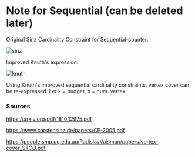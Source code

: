 # Note for Sequential (can be deleted later)

Original Sinz Cardinality Constraint for Sequential-counter:

![sinz](https://user-images.githubusercontent.com/65769889/105673913-d3bc3180-5f3a-11eb-99be-6b4b2a46069d.PNG)

Improved Knuth's expression:

![knuth](https://user-images.githubusercontent.com/65769889/105673909-d28b0480-5f3a-11eb-84a0-721b05514062.PNG)

Using Knuth's improved sequential cardinality constraints, vertex cover can be re-expressed.
Let k = budget, n = num. vertex.

### Sources

https://arxiv.org/pdf/1810.12975.pdf

https://www.carstensinz.de/papers/CP-2005.pdf

https://people.smp.uq.edu.au/RadislavVaisman/papers/vertex-cover_STCO.pdf

